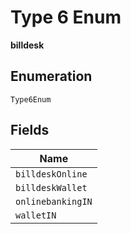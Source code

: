 
# Type 6 Enum

**billdesk**

## Enumeration

`Type6Enum`

## Fields

| Name |
|  --- |
| `billdeskOnline` |
| `billdeskWallet` |
| `onlinebankingIN` |
| `walletIN` |

